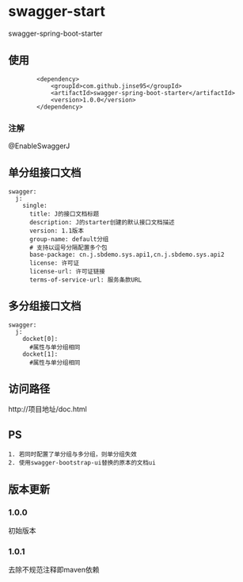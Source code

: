 # swagger-start

swagger-spring-boot-starter


## 使用
```
        <dependency>
            <groupId>com.github.jinse95</groupId>
            <artifactId>swagger-spring-boot-starter</artifactId>
            <version>1.0.0</version>
        </dependency>
```
### 注解
@EnableSwaggerJ

## 单分组接口文档
```
swagger:
  j:
    single:
      title: J的接口文档标题
      description: J的starter创建的默认接口文档描述
      version: 1.1版本
      group-name: default分组
      # 支持以逗号分隔配置多个包
      base-package: cn.j.sbdemo.sys.api1,cn.j.sbdemo.sys.api2
      license: 许可证
      license-url: 许可证链接
      terms-of-service-url: 服务条款URL
```
## 多分组接口文档
```
swagger:
  j:
    docket[0]:
      #属性与单分组相同
    docket[1]:
      #属性与单分组相同
```
## 访问路径
http://项目地址/doc.html

## PS
`1. 若同时配置了单分组与多分组，则单分组失效`  
`2. 使用swagger-bootstrap-ui替换的原本的文档ui`

## 版本更新

### 1.0.0
初始版本

### 1.0.1
去除不规范注释即maven依赖